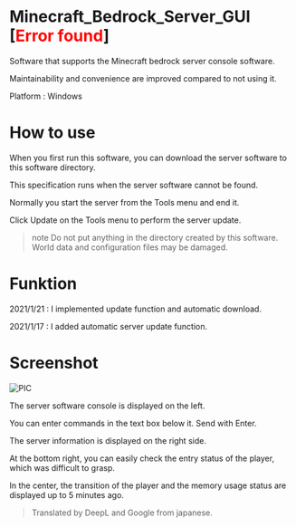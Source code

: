 # Minecraft_Bedrock_Server_GUI [<span style="color: red; ">Error found</span>]

Software that supports the Minecraft bedrock server console software. 

Maintainability and convenience are improved compared to not using it.

Platform : Windows

# How to use
When you first run this software, you can download the server software to this software directory.

This specification runs when the server software cannot be found.

Normally you start the server from the Tools menu and end it.

Click Update on the Tools menu to perform the server update.

> note
> Do not put anything in the directory created by this software. World data and configuration files may be damaged.
> 
  
# Funktion

  2021/1/21 : I implemented update function and automatic download.
  
  2021/1/17 : I added automatic server update function.

# Screenshot

![PIC](https://user-images.githubusercontent.com/76650151/103246087-900af200-49a5-11eb-8aa0-c7fbb970aeec.png)

The server software console is displayed on the left. 

You can enter commands in the text box below it. Send with Enter.

The server information is displayed on the right side.

At the bottom right, you can easily check the entry status of the player, which was difficult to grasp.

In the center, the transition of the player and the memory usage status are displayed up to 5 minutes ago.

> Translated by DeepL and Google from japanese.
